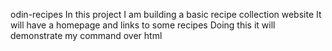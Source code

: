  odin-recipes
In this project I am building a basic recipe collection website It will have a homepage and links to some recipes
Doing this it will demonstrate my command over html

